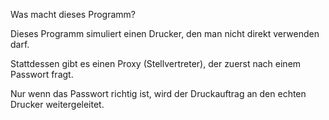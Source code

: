 Was macht dieses Programm?

Dieses Programm simuliert einen Drucker, den man nicht direkt verwenden darf.

Stattdessen gibt es einen Proxy (Stellvertreter), der zuerst nach einem Passwort fragt.

Nur wenn das Passwort richtig ist, wird der Druckauftrag an den echten Drucker weitergeleitet.
